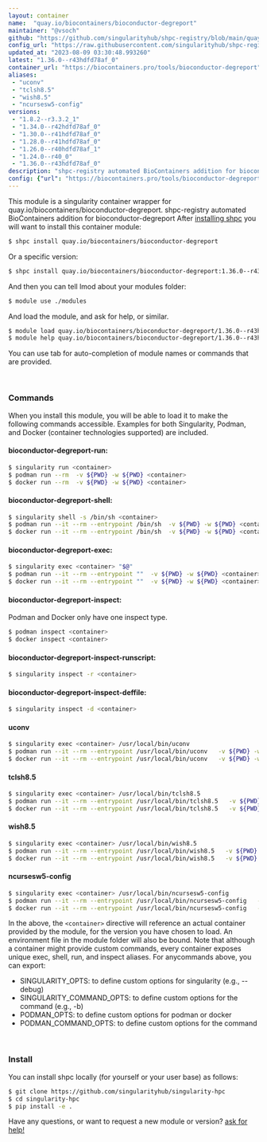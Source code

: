 ```yaml
---
layout: container
name:  "quay.io/biocontainers/bioconductor-degreport"
maintainer: "@vsoch"
github: "https://github.com/singularityhub/shpc-registry/blob/main/quay.io/biocontainers/bioconductor-degreport/container.yaml"
config_url: "https://raw.githubusercontent.com/singularityhub/shpc-registry/main/quay.io/biocontainers/bioconductor-degreport/container.yaml"
updated_at: "2023-08-09 03:30:48.993260"
latest: "1.36.0--r43hdfd78af_0"
container_url: "https://biocontainers.pro/tools/bioconductor-degreport"
aliases:
 - "uconv"
 - "tclsh8.5"
 - "wish8.5"
 - "ncursesw5-config"
versions:
 - "1.8.2--r3.3.2_1"
 - "1.34.0--r42hdfd78af_0"
 - "1.30.0--r41hdfd78af_0"
 - "1.28.0--r41hdfd78af_0"
 - "1.26.0--r40hdfd78af_1"
 - "1.24.0--r40_0"
 - "1.36.0--r43hdfd78af_0"
description: "shpc-registry automated BioContainers addition for bioconductor-degreport"
config: {"url": "https://biocontainers.pro/tools/bioconductor-degreport", "maintainer": "@vsoch", "description": "shpc-registry automated BioContainers addition for bioconductor-degreport", "latest": {"1.36.0--r43hdfd78af_0": "sha256:24127aa5e7ab7501a95615998fbb69e3bf6f17bea1ec34f74024145d751e6363"}, "tags": {"1.8.2--r3.3.2_1": "sha256:efaa5471c1aa1125c846918990743ae5eb9cf58bd3529c1e089a7c334f973d9a", "1.34.0--r42hdfd78af_0": "sha256:f3d975058eeaf494defa7c5cd88e255f19024e10e88824167ce27cb8a8ecc2d6", "1.30.0--r41hdfd78af_0": "sha256:7f1fb2067d7e7f1d9f76b6e2a4aae53f7e1c8d72d389fefadad7f4b8ff78932b", "1.28.0--r41hdfd78af_0": "sha256:ccc2ff88820b4de4d8cbb58ee75995cb715c1116861e1a0afd242652053804de", "1.26.0--r40hdfd78af_1": "sha256:02dc6772f954f39af4d7aae0edf9a1fc57317013cfd735cf8fa34470e529eb28", "1.24.0--r40_0": "sha256:42d36c682e795fac0f3e49809352ed7ffa3b51fe36c2966315c051a7d69b9fbc", "1.36.0--r43hdfd78af_0": "sha256:24127aa5e7ab7501a95615998fbb69e3bf6f17bea1ec34f74024145d751e6363"}, "docker": "quay.io/biocontainers/bioconductor-degreport", "aliases": {"uconv": "/usr/local/bin/uconv", "tclsh8.5": "/usr/local/bin/tclsh8.5", "wish8.5": "/usr/local/bin/wish8.5", "ncursesw5-config": "/usr/local/bin/ncursesw5-config"}}
---
```


This module is a singularity container wrapper for quay.io/biocontainers/bioconductor-degreport.
shpc-registry automated BioContainers addition for bioconductor-degreport
After [installing shpc](#install) you will want to install this container module:


```bash
$ shpc install quay.io/biocontainers/bioconductor-degreport
```

Or a specific version:

```bash
$ shpc install quay.io/biocontainers/bioconductor-degreport:1.36.0--r43hdfd78af_0
```

And then you can tell lmod about your modules folder:

```bash
$ module use ./modules
```

And load the module, and ask for help, or similar.

```bash
$ module load quay.io/biocontainers/bioconductor-degreport/1.36.0--r43hdfd78af_0
$ module help quay.io/biocontainers/bioconductor-degreport/1.36.0--r43hdfd78af_0
```

You can use tab for auto-completion of module names or commands that are provided.

<br>

### Commands

When you install this module, you will be able to load it to make the following commands accessible.
Examples for both Singularity, Podman, and Docker (container technologies supported) are included.

#### bioconductor-degreport-run:

```bash
$ singularity run <container>
$ podman run --rm  -v ${PWD} -w ${PWD} <container>
$ docker run --rm  -v ${PWD} -w ${PWD} <container>
```

#### bioconductor-degreport-shell:

```bash
$ singularity shell -s /bin/sh <container>
$ podman run --it --rm --entrypoint /bin/sh  -v ${PWD} -w ${PWD} <container>
$ docker run --it --rm --entrypoint /bin/sh  -v ${PWD} -w ${PWD} <container>
```

#### bioconductor-degreport-exec:

```bash
$ singularity exec <container> "$@"
$ podman run --it --rm --entrypoint ""  -v ${PWD} -w ${PWD} <container> "$@"
$ docker run --it --rm --entrypoint ""  -v ${PWD} -w ${PWD} <container> "$@"
```

#### bioconductor-degreport-inspect:

Podman and Docker only have one inspect type.

```bash
$ podman inspect <container>
$ docker inspect <container>
```

#### bioconductor-degreport-inspect-runscript:

```bash
$ singularity inspect -r <container>
```

#### bioconductor-degreport-inspect-deffile:

```bash
$ singularity inspect -d <container>
```


#### uconv

```bash
$ singularity exec <container> /usr/local/bin/uconv
$ podman run --it --rm --entrypoint /usr/local/bin/uconv   -v ${PWD} -w ${PWD} <container> -c " $@"
$ docker run --it --rm --entrypoint /usr/local/bin/uconv   -v ${PWD} -w ${PWD} <container> -c " $@"
```


#### tclsh8.5

```bash
$ singularity exec <container> /usr/local/bin/tclsh8.5
$ podman run --it --rm --entrypoint /usr/local/bin/tclsh8.5   -v ${PWD} -w ${PWD} <container> -c " $@"
$ docker run --it --rm --entrypoint /usr/local/bin/tclsh8.5   -v ${PWD} -w ${PWD} <container> -c " $@"
```


#### wish8.5

```bash
$ singularity exec <container> /usr/local/bin/wish8.5
$ podman run --it --rm --entrypoint /usr/local/bin/wish8.5   -v ${PWD} -w ${PWD} <container> -c " $@"
$ docker run --it --rm --entrypoint /usr/local/bin/wish8.5   -v ${PWD} -w ${PWD} <container> -c " $@"
```


#### ncursesw5-config

```bash
$ singularity exec <container> /usr/local/bin/ncursesw5-config
$ podman run --it --rm --entrypoint /usr/local/bin/ncursesw5-config   -v ${PWD} -w ${PWD} <container> -c " $@"
$ docker run --it --rm --entrypoint /usr/local/bin/ncursesw5-config   -v ${PWD} -w ${PWD} <container> -c " $@"
```



In the above, the `<container>` directive will reference an actual container provided
by the module, for the version you have chosen to load. An environment file in the
module folder will also be bound. Note that although a container
might provide custom commands, every container exposes unique exec, shell, run, and
inspect aliases. For anycommands above, you can export:

 - SINGULARITY_OPTS: to define custom options for singularity (e.g., --debug)
 - SINGULARITY_COMMAND_OPTS: to define custom options for the command (e.g., -b)
 - PODMAN_OPTS: to define custom options for podman or docker
 - PODMAN_COMMAND_OPTS: to define custom options for the command

<br>

### Install

You can install shpc locally (for yourself or your user base) as follows:

```bash
$ git clone https://github.com/singularityhub/singularity-hpc
$ cd singularity-hpc
$ pip install -e .
```

Have any questions, or want to request a new module or version? [ask for help!](https://github.com/singularityhub/singularity-hpc/issues)